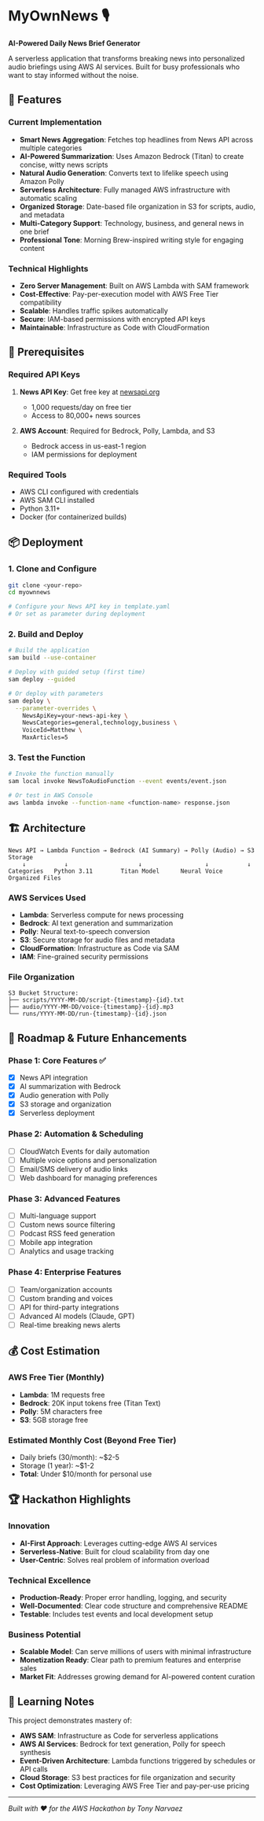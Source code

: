 # MyOwnNews 🎙️

**AI-Powered Daily News Brief Generator**

A serverless application that transforms breaking news into personalized audio briefings using AWS AI services. Built for busy professionals who want to stay informed without the noise.

## 🚀 Features

### Current Implementation
- **Smart News Aggregation**: Fetches top headlines from News API across multiple categories
- **AI-Powered Summarization**: Uses Amazon Bedrock (Titan) to create concise, witty news scripts
- **Natural Audio Generation**: Converts text to lifelike speech using Amazon Polly
- **Serverless Architecture**: Fully managed AWS infrastructure with automatic scaling
- **Organized Storage**: Date-based file organization in S3 for scripts, audio, and metadata
- **Multi-Category Support**: Technology, business, and general news in one brief
- **Professional Tone**: Morning Brew-inspired writing style for engaging content

### Technical Highlights
- **Zero Server Management**: Built on AWS Lambda with SAM framework
- **Cost-Effective**: Pay-per-execution model with AWS Free Tier compatibility
- **Scalable**: Handles traffic spikes automatically
- **Secure**: IAM-based permissions with encrypted API keys
- **Maintainable**: Infrastructure as Code with CloudFormation

## 🔧 Prerequisites

### Required API Keys
1. **News API Key**: Get free key at [newsapi.org](https://newsapi.org)
   - 1,000 requests/day on free tier
   - Access to 80,000+ news sources
   
2. **AWS Account**: Required for Bedrock, Polly, Lambda, and S3
   - Bedrock access in us-east-1 region
   - IAM permissions for deployment

### Required Tools
- AWS CLI configured with credentials
- AWS SAM CLI installed
- Python 3.11+
- Docker (for containerized builds)

## 📦 Deployment

### 1. Clone and Configure
```bash
git clone <your-repo>
cd myownnews

# Configure your News API key in template.yaml
# Or set as parameter during deployment
```

### 2. Build and Deploy
```bash
# Build the application
sam build --use-container

# Deploy with guided setup (first time)
sam deploy --guided

# Or deploy with parameters
sam deploy \
  --parameter-overrides \
    NewsApiKey=your-news-api-key \
    NewsCategories=general,technology,business \
    VoiceId=Matthew \
    MaxArticles=5
```

### 3. Test the Function
```bash
# Invoke the function manually
sam local invoke NewsToAudioFunction --event events/event.json

# Or test in AWS Console
aws lambda invoke --function-name <function-name> response.json
```

## 🏗️ Architecture

```
News API → Lambda Function → Bedrock (AI Summary) → Polly (Audio) → S3 Storage
    ↓           ↓                    ↓                  ↓           ↓
Categories   Python 3.11        Titan Model      Neural Voice   Organized Files
```

### AWS Services Used
- **Lambda**: Serverless compute for news processing
- **Bedrock**: AI text generation and summarization
- **Polly**: Neural text-to-speech conversion
- **S3**: Secure storage for audio files and metadata
- **CloudFormation**: Infrastructure as Code via SAM
- **IAM**: Fine-grained security permissions

### File Organization
```
S3 Bucket Structure:
├── scripts/YYYY-MM-DD/script-{timestamp}-{id}.txt
├── audio/YYYY-MM-DD/voice-{timestamp}-{id}.mp3
└── runs/YYYY-MM-DD/run-{timestamp}-{id}.json
```

## 🎯 Roadmap & Future Enhancements

### Phase 1: Core Features ✅
- [x] News API integration
- [x] AI summarization with Bedrock
- [x] Audio generation with Polly
- [x] S3 storage and organization
- [x] Serverless deployment

### Phase 2: Automation & Scheduling
- [ ] CloudWatch Events for daily automation
- [ ] Multiple voice options and personalization
- [ ] Email/SMS delivery of audio links
- [ ] Web dashboard for managing preferences

### Phase 3: Advanced Features
- [ ] Multi-language support
- [ ] Custom news source filtering
- [ ] Podcast RSS feed generation
- [ ] Mobile app integration
- [ ] Analytics and usage tracking

### Phase 4: Enterprise Features
- [ ] Team/organization accounts
- [ ] Custom branding and voices
- [ ] API for third-party integrations
- [ ] Advanced AI models (Claude, GPT)
- [ ] Real-time breaking news alerts

## 💰 Cost Estimation

### AWS Free Tier (Monthly)
- **Lambda**: 1M requests free
- **Bedrock**: 20K input tokens free (Titan Text)
- **Polly**: 5M characters free
- **S3**: 5GB storage free

### Estimated Monthly Cost (Beyond Free Tier)
- Daily briefs (30/month): ~$2-5
- Storage (1 year): ~$1-2
- **Total**: Under $10/month for personal use

## 🏆 Hackathon Highlights

### Innovation
- **AI-First Approach**: Leverages cutting-edge AWS AI services
- **Serverless-Native**: Built for cloud scalability from day one
- **User-Centric**: Solves real problem of information overload

### Technical Excellence
- **Production-Ready**: Proper error handling, logging, and security
- **Well-Documented**: Clear code structure and comprehensive README
- **Testable**: Includes test events and local development setup

### Business Potential
- **Scalable Model**: Can serve millions of users with minimal infrastructure
- **Monetization Ready**: Clear path to premium features and enterprise sales
- **Market Fit**: Addresses growing demand for AI-powered content curation

## 📝 Learning Notes

This project demonstrates mastery of:
- **AWS SAM**: Infrastructure as Code for serverless applications
- **AWS AI Services**: Bedrock for text generation, Polly for speech synthesis
- **Event-Driven Architecture**: Lambda functions triggered by schedules or API calls
- **Cloud Storage**: S3 best practices for file organization and security
- **Cost Optimization**: Leveraging AWS Free Tier and pay-per-use pricing

---

*Built with ❤️ for the AWS Hackathon by Tony Narvaez*
